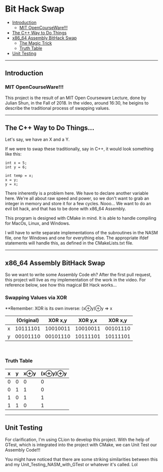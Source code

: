 # Bit Hack Swap

* [Introduction](#introduction)
    + [MIT OpenCourseWare!!!](#mit-opencourseware)
* [The C++ Way to Do Things](#the-c-way-to-do-things)
* [x86_64 Assembly BitHack Swap](#x86_64-assembly-bithack-swap)
    + [The Magic Trick](#swapping-values-via-xor)
    + [Truth Table](#truth-table)
* [Unit Testing](#unit-testing)



---
## Introduction

### MIT OpenCourseWare!!!

This project is the result of an MIT Open Courseware Lecture, done by Julian Shun, in the Fall of 2018. 
In the video, around 16:30, he beigins to describe the traditional process of swapping values.

---

## The C++ Way to Do Things...

Let's say, we have an X and a Y.

If we were to swap these traditionally, say in C++, it would look something like this:

    int x = 5;
    int y = 6;

    int temp = x;
    x = y;
    y = x;

There inherently is a problem here. We have to declare another variable here. We're all about raw speed and power,
so we don't want to grab an integer in memory and store it for a few cycles. Nooo... We want to do an evil bit hack,
and that has to be done with x86_64 Assembly.

This program is designed with CMake in mind. It is able to handle compiling for MacOs, Linux, and Windows. 

I will have to write separate implementations of the subroutines in the NASM file, one for Windows and one for 
everything else. The appropriate ifdef statements will handle this, as defined in the CMakeLists.txt file.

---

## x86_64 Assembly BitHack Swap
So we want to write some Assembly Code eh? After the first pull request, this project will live as my 
implementation of the work in the video. For reference below, see how this magical Bit Hack works...


### Swapping Values via XOR

**Remember: XOR is its own inverse:
        (x⊕y)⊕y => x

|     | (Original) | XOR x,y  | XOR y,x  | XOR x,y  |
|-----|------------|----------|----------|----------|
| x   | 10111101   | 10010011 | 10010011 | 00101110 |
| y   | 00101110   | 00101110 | 10111101 | 10111101 |
<br />

### Truth Table

| x   | y   | x⊕y | (x⊕y)⊕y |
|-----|-----|-----|---------|
| 0   | 0   | 0   | 0       |
| 0   | 1   | 1   | 0       |
| 1   | 0   | 1   | 1       |
| 1   | 1   | 0   | 1       |

---

## Unit Testing

For clarification, I'm using CLion to develop this project. With the help of GTest, which 
is integrated into the project with CMake, we can Unit Test our Assembly Code!!!

You might have noticed that there are some striking similarities between this and my 
Unit_Testing_NASM_with_GTest or whatever it's called. Lol


